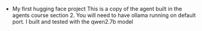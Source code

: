- My first hugging face project
  This is a copy of the agent built in the agents course section 2. You will need to have ollama running on default port. I built and tested with the qwen2.7b model
